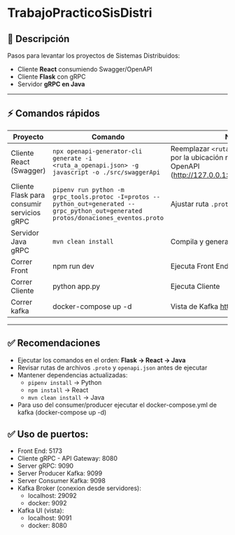 # TrabajoPracticoSisDistri

## 🔹 Descripción

Pasos para levantar los proyectos de Sistemas Distribuidos:

- Cliente **React** consumiendo Swagger/OpenAPI
- Cliente **Flask** con gRPC
- Servidor **gRPC en Java**

---

## ⚡ Comandos rápidos

| Proyecto                                   | Comando                                                                                                                               | Nota                                                                                                                |
| ------------------------------------------ | ------------------------------------------------------------------------------------------------------------------------------------- | ------------------------------------------------------------------------------------------------------------------- |
| Cliente React (Swagger)                    | `npx openapi-generator-cli generate -i <ruta_a_openapi.json> -g javascript -o ./src/swaggerApi`                                       | Reemplazar `<ruta_a_openapi.json>` por la ubicación real de tu archivo OpenAPI (http://127.0.0.1:8080/swagger.json) |
| Cliente Flask para consumir servicios gRPC | `pipenv run python -m grpc_tools.protoc -I=protos --python_out=generated --grpc_python_out=generated protos/donaciones_eventos.proto` | Ajustar ruta `.proto` según tu proyecto                                                                             |
| Servidor Java gRPC                         | `mvn clean install`                                                                                                                   | Compila y genera stubs gRPC                                                                                         |
| Correr Front                               | npm run dev                                                                                                                           | Ejecuta Front End                                                                                                   |
| Correr Cliente                             | python app.py                                                                                                                         | Ejecuta Cliente                                                                                                     |
| Correr kafka                               | docker-compose up -d                                                                                                                  | Vista de Kafka http://127.0.0.1:9090/                                                                               |

---

## ✅ Recomendaciones

- Ejecutar los comandos en el orden: **Flask → React → Java**
- Revisar rutas de archivos `.proto` y `openapi.json` antes de ejecutar
- Mantener dependencias actualizadas:
  - `pipenv install` → Python
  - `npm install` → React
  - `mvn clean install` → Java
- Para uso del consumer/producer ejecutar el docker-compose.yml de kafka (docker-compose up -d)

## ✅ Uso de puertos:

- Front End: 5173
- Cliente gRPC - API Gateway: 8080
- Server gRPC: 9090
- Server Producer Kafka: 9099
- Server Consumer Kafka: 9098
- Kafka Broker (conexion desde servidores):
  - localhost: 29092
  - docker: 9092
- Kafka UI (vista):
  - localhost: 9091
  - docker: 8080
